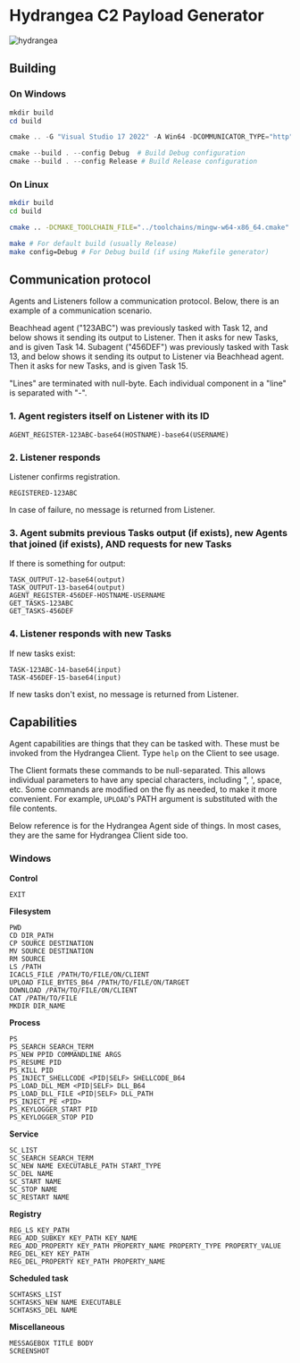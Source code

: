 # Hydrangea C2 Payload Generator

![hydrangea](https://github.com/user-attachments/assets/8bdca96f-cb1a-4338-bfdd-d6a1c6abe0b8)

## Building

### On Windows

```powershell
mkdir build
cd build

cmake .. -G "Visual Studio 17 2022" -A Win64 -DCOMMUNICATOR_TYPE="http" # Note: To get list of project generators, use `cmake --help`

cmake --build . --config Debug  # Build Debug configuration
cmake --build . --config Release # Build Release configuration
```

### On Linux

```bash
mkdir build
cd build

cmake .. -DCMAKE_TOOLCHAIN_FILE="../toolchains/mingw-w64-x86_64.cmake" -G "Unix Makefiles"

make # For default build (usually Release)
make config=Debug # For Debug build (if using Makefile generator)
```

## Communication protocol

Agents and Listeners follow a communication protocol. Below, there is an example of a communication scenario.

Beachhead agent ("123ABC") was previously tasked with Task 12, and below shows it sending its output to Listener. Then it asks for new Tasks, and is given Task 14.
Subagent ("456DEF") was previously tasked with Task 13, and below shows it sending its output to Listener via Beachhead agent. Then it asks for new Tasks, and is given Task 15.

"Lines" are terminated with null-byte. Each individual component in a "line" is separated with "-".

### 1. Agent registers itself on Listener with its ID

```
AGENT_REGISTER-123ABC-base64(HOSTNAME)-base64(USERNAME)
```

### 2. Listener responds

Listener confirms registration.

```
REGISTERED-123ABC
```

In case of failure, no message is returned from Listener.

### 3. Agent submits previous Tasks output (if exists), new Agents that joined (if exists), AND requests for new Tasks

If there is something for output:

```
TASK_OUTPUT-12-base64(output)
TASK_OUTPUT-13-base64(output)
AGENT_REGISTER-456DEF-HOSTNAME-USERNAME
GET_TASKS-123ABC
GET_TASKS-456DEF
```

### 4. Listener responds with new Tasks

If new tasks exist:

```
TASK-123ABC-14-base64(input)
TASK-456DEF-15-base64(input)
```

If new tasks don't exist, no message is returned from Listener.

## Capabilities

Agent capabilities are things that they can be tasked with. These must be invoked from the Hydrangea Client. Type `help` on the Client to see usage.

The Client formats these commands to be null-separated. This allows individual parameters to have any special characters, including ", ', space, etc. Some commands are modified on the fly as needed, to make it more convenient. For example, `UPLOAD`'s PATH argument is substituted with the file contents.

Below reference is for the Hydrangea Agent side of things. In most cases, they are the same for Hydrangea Client side too.

### Windows

**Control**

```
EXIT
```

**Filesystem**

```
PWD
CD DIR_PATH
CP SOURCE DESTINATION
MV SOURCE DESTINATION
RM SOURCE
LS /PATH
ICACLS_FILE /PATH/TO/FILE/ON/CLIENT
UPLOAD FILE_BYTES_B64 /PATH/TO/FILE/ON/TARGET
DOWNLOAD /PATH/TO/FILE/ON/CLIENT
CAT /PATH/TO/FILE
MKDIR DIR_NAME
```

**Process**

```
PS
PS_SEARCH SEARCH_TERM
PS_NEW PPID COMMANDLINE ARGS
PS_RESUME PID
PS_KILL PID
PS_INJECT_SHELLCODE <PID|SELF> SHELLCODE_B64
PS_LOAD_DLL_MEM <PID|SELF> DLL_B64
PS_LOAD_DLL_FILE <PID|SELF> DLL_PATH
PS_INJECT_PE <PID>
PS_KEYLOGGER_START PID
PS_KEYLOGGER_STOP PID
```

**Service**

```
SC_LIST
SC_SEARCH SEARCH_TERM
SC_NEW NAME EXECUTABLE_PATH START_TYPE
SC_DEL NAME
SC_START NAME
SC_STOP NAME
SC_RESTART NAME
```

**Registry**

```
REG_LS KEY_PATH
REG_ADD_SUBKEY KEY_PATH KEY_NAME
REG_ADD_PROPERTY KEY_PATH PROPERTY_NAME PROPERTY_TYPE PROPERTY_VALUE
REG_DEL_KEY KEY_PATH
REG_DEL_PROPERTY KEY_PATH PROPERTY_NAME
```

**Scheduled task**

```
SCHTASKS_LIST
SCHTASKS_NEW NAME EXECUTABLE
SCHTASKS_DEL NAME
```

**Miscellaneous**

```
MESSAGEBOX TITLE BODY
SCREENSHOT
```
